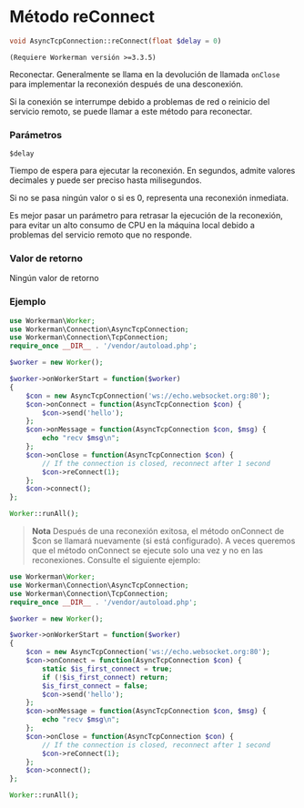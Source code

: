 # Método reConnect
```php
void AsyncTcpConnection::reConnect(float $delay = 0)
```

``` (Requiere Workerman versión >=3.3.5) ```

Reconectar. Generalmente se llama en la devolución de llamada ```onClose``` para implementar la reconexión después de una desconexión.

Si la conexión se interrumpe debido a problemas de red o reinicio del servicio remoto, se puede llamar a este método para reconectar.

### Parámetros
 ``` $delay ```

Tiempo de espera para ejecutar la reconexión. En segundos, admite valores decimales y puede ser preciso hasta milisegundos.

Si no se pasa ningún valor o si es 0, representa una reconexión inmediata.

Es mejor pasar un parámetro para retrasar la ejecución de la reconexión, para evitar un alto consumo de CPU en la máquina local debido a problemas del servicio remoto que no responde.

### Valor de retorno
Ningún valor de retorno

### Ejemplo
```php
use Workerman\Worker;
use Workerman\Connection\AsyncTcpConnection;
use Workerman\Connection\TcpConnection;
require_once __DIR__ . '/vendor/autoload.php';

$worker = new Worker();

$worker->onWorkerStart = function($worker)
{
    $con = new AsyncTcpConnection('ws://echo.websocket.org:80');
    $con->onConnect = function(AsyncTcpConnection $con) {
        $con->send('hello');
    };
    $con->onMessage = function(AsyncTcpConnection $con, $msg) {
        echo "recv $msg\n";
    };
    $con->onClose = function(AsyncTcpConnection $con) {
        // If the connection is closed, reconnect after 1 second
        $con->reConnect(1);
    };
    $con->connect();
};

Worker::runAll();
```

> **Nota**
> Después de una reconexión exitosa, el método onConnect de $con se llamará nuevamente (si está configurado). A veces queremos que el método onConnect se ejecute solo una vez y no en las reconexiones. Consulte el siguiente ejemplo:

```php
use Workerman\Worker;
use Workerman\Connection\AsyncTcpConnection;
use Workerman\Connection\TcpConnection;
require_once __DIR__ . '/vendor/autoload.php';

$worker = new Worker();

$worker->onWorkerStart = function($worker)
{
    $con = new AsyncTcpConnection('ws://echo.websocket.org:80');
    $con->onConnect = function(AsyncTcpConnection $con) {
        static $is_first_connect = true;
        if (!$is_first_connect) return;
        $is_first_connect = false;
        $con->send('hello');
    };
    $con->onMessage = function(AsyncTcpConnection $con, $msg) {
        echo "recv $msg\n";
    };
    $con->onClose = function(AsyncTcpConnection $con) {
        // If the connection is closed, reconnect after 1 second
        $con->reConnect(1);
    };
    $con->connect();
};

Worker::runAll();
```
